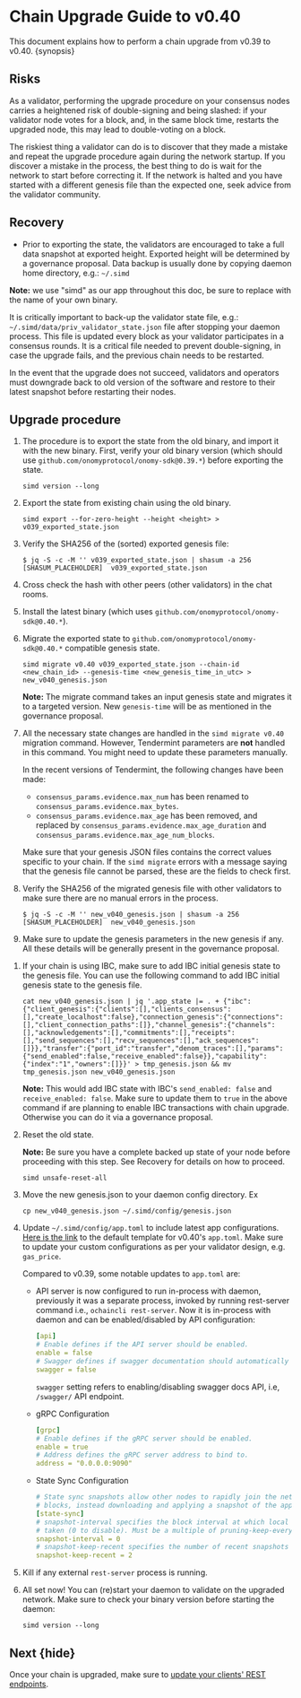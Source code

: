 <!--
order: 2
-->

# Chain Upgrade Guide to v0.40

This document explains how to perform a chain upgrade from v0.39 to v0.40. {synopsis}

## Risks

As a validator, performing the upgrade procedure on your consensus nodes carries a heightened risk of double-signing and
being slashed: if your validator node votes for a block, and, in the same block time, restarts the upgraded node, this may lead to double-voting on a block.

The riskiest thing a validator can do is to discover that they made a mistake and repeat the upgrade procedure again during
the network startup. If you discover a mistake in the process, the best thing to do is wait for the network to start
before correcting it. If the network is halted and you have started with a different genesis file than the expected one,
seek advice from the validator community.

## Recovery

- Prior to exporting the state, the validators are encouraged to take a full data snapshot at exported height. Exported
  height will be determined by a governance proposal. Data backup is usually done by copying daemon home directory,
  e.g.: `~/.simd`

**Note:** we use "simd" as our app throughout this doc, be sure to replace with the name of your own binary.

It is critically important to back-up the validator state file, e.g.: `~/.simd/data/priv_validator_state.json` file
after stopping your daemon process. This file is updated every block as your validator participates in a consensus
rounds. It is a critical file needed to prevent double-signing, in case the upgrade fails, and the previous chain needs
to be restarted.

In the event that the upgrade does not succeed, validators and operators must downgrade back to old version of the
software and restore to their latest snapshot before restarting their nodes.

## Upgrade procedure

1. The procedure is to export the state from the old binary, and import it with the new binary. First, verify your old binary version (which should use `github.com/onomyprotocol/onomy-sdk@0.39.*`) before exporting the state.

   ```shell
   simd version --long
   ```

1. Export the state from existing chain using the old binary.

   ```shell
   simd export --for-zero-height --height <height> > v039_exported_state.json
   ```

1. Verify the SHA256 of the (sorted) exported genesis file:

   ```shell
   $ jq -S -c -M '' v039_exported_state.json | shasum -a 256
   [SHASUM_PLACEHOLDER]  v039_exported_state.json
   ```

1. Cross check the hash with other peers (other validators) in the chat rooms.

1. Install the latest binary (which uses `github.com/onomyprotocol/onomy-sdk@0.40.*`).

1. Migrate the exported state to `github.com/onomyprotocol/onomy-sdk@0.40.*` compatible genesis state.

   ```shell
   simd migrate v0.40 v039_exported_state.json --chain-id <new_chain_id> --genesis-time <new_genesis_time_in_utc> > new_v040_genesis.json
   ```

   **Note:** The migrate command takes an input genesis state and migrates it to a targeted version. New `genesis-time` will be as mentioned in the governance proposal.

1. All the necessary state changes are handled in the `simd migrate v0.40` migration command. However, Tendermint parameters are **not** handled in this command. You might need to update these parameters manually.

   In the recent versions of Tendermint, the following changes have been made:

   - `consensus_params.evidence.max_num` has been renamed to `consensus_params.evidence.max_bytes`.
   - `consensus_params.evidence.max_age` has been removed, and replaced by `consensus_params.evidence.max_age_duration` and `consensus_params.evidence.max_age_num_blocks`.

   Make sure that your genesis JSON files contains the correct values specific to your chain. If the `simd migrate` errors with a message saying that the genesis file cannot be parsed, these are the fields to check first.

1. Verify the SHA256 of the migrated genesis file with other validators to make sure there are no manual errors in the process.

   ```shell
   $ jq -S -c -M '' new_v040_genesis.json | shasum -a 256
   [SHASUM_PLACEHOLDER]  new_v040_genesis.json
   ```

1. Make sure to update the genesis parameters in the new genesis if any. All these details will be generally present in
   the governance proposal.

1) If your chain is using IBC, make sure to add IBC initial genesis state to the genesis file. You can use the following command to add IBC initial genesis state to the genesis file.

   ```shell
   cat new_v040_genesis.json | jq '.app_state |= . + {"ibc":{"client_genesis":{"clients":[],"clients_consensus":[],"create_localhost":false},"connection_genesis":{"connections":[],"client_connection_paths":[]},"channel_genesis":{"channels":[],"acknowledgements":[],"commitments":[],"receipts":[],"send_sequences":[],"recv_sequences":[],"ack_sequences":[]}},"transfer":{"port_id":"transfer","denom_traces":[],"params":{"send_enabled":false,"receive_enabled":false}},"capability":{"index":"1","owners":[]}}' > tmp_genesis.json && mv tmp_genesis.json new_v040_genesis.json
   ```

   **Note:** This would add IBC state with IBC's `send_enabled: false` and `receive_enabled: false`. Make sure to update them to `true` in the above command if are planning to enable IBC transactions with chain upgrade. Otherwise you can do it via a governance proposal.

1) Reset the old state.

   **Note:** Be sure you have a complete backed up state of your node before proceeding with this step.
   See Recovery for details on how to proceed.

   ```shell
   simd unsafe-reset-all
   ```

1) Move the new genesis.json to your daemon config directory. Ex

   ```shell
   cp new_v040_genesis.json ~/.simd/config/genesis.json
   ```

1) Update `~/.simd/config/app.toml` to include latest app configurations. [Here is the link](https://github.com/onomyprotocol/onomy-sdk/blob/v0.40.0-rc6/server/config/toml.go#L11-L164) to the default template for v0.40's `app.toml`. Make sure to
   update your custom configurations as per your validator design, e.g. `gas_price`.

   Compared to v0.39, some notable updates to `app.toml` are:

   - API server is now configured to run in-process with daemon, previously it was a separate process, invoked by running rest-server
     command i.e., `ochaincli rest-server`. Now it is in-process with daemon and can be enabled/disabled by API configuration:

     ```yaml
     [api]
     # Enable defines if the API server should be enabled.
     enable = false
     # Swagger defines if swagger documentation should automatically be registered.
     swagger = false
     ```

     `swagger` setting refers to enabling/disabling swagger docs API, i.e, `/swagger/` API endpoint.

   - gRPC Configuration

     ```yaml
     [grpc]
     # Enable defines if the gRPC server should be enabled.
     enable = true
     # Address defines the gRPC server address to bind to.
     address = "0.0.0.0:9090"
     ```

   - State Sync Configuration

     ```yaml
     # State sync snapshots allow other nodes to rapidly join the network without replaying historical
     # blocks, instead downloading and applying a snapshot of the application state at a given height.
     [state-sync]
     # snapshot-interval specifies the block interval at which local state sync snapshots are
     # taken (0 to disable). Must be a multiple of pruning-keep-every.
     snapshot-interval = 0
     # snapshot-keep-recent specifies the number of recent snapshots to keep and serve (0 to keep all).
     snapshot-keep-recent = 2
     ```

1) Kill if any external `rest-server` process is running.

1) All set now! You can (re)start your daemon to validate on the upgraded network. Make sure to check your binary version
   before starting the daemon:

   ```
   simd version --long
   ```

## Next {hide}

Once your chain is upgraded, make sure to [update your clients' REST endpoints](./rest.md).

